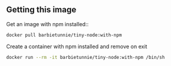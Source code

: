 ## Getting this image
Get an image with npm installed::

```sh
docker pull barbietunnie/tiny-node:with-npm
```

Create a container with npm installed and remove on exit

```sh
docker run --rm -it barbietunnie/tiny-node:with-npm /bin/sh
```
